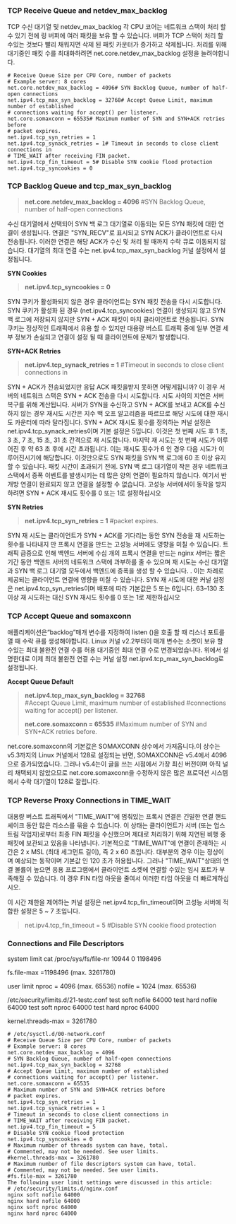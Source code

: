 ### **TCP Receive Queue and netdev_max_backlog**

TCP 수신 대기열 및 netdev_max_backlog 각 CPU 코어는 네트워크 스택이 처리 할 수 있기 전에 링 버퍼에 여러 패킷을 보유 할 수 있습니다. 버퍼가 TCP 스택이 처리 할 수있는 것보다 빨리 채워지면 삭제 된 패킷 카운터가 증가하고 삭제됩니다. 처리를 위해 대기중인 패킷 수를 최대화하려면 net.core.netdev_max_backlog 설정을 늘려야합니다.



```
# Receive Queue Size per CPU Core, number of packets
# Example server: 8 cores
net.core.netdev_max_backlog = 4096# SYN Backlog Queue, number of half-open connections
net.ipv4.tcp_max_syn_backlog = 32768# Accept Queue Limit, maximum number of established
# connections waiting for accept() per listener.
net.core.somaxconn = 65535# Maximum number of SYN and SYN+ACK retries before
# packet expires.
net.ipv4.tcp_syn_retries = 1
net.ipv4.tcp_synack_retries = 1# Timeout in seconds to close client connections in
# TIME_WAIT after receiving FIN packet.
net.ipv4.tcp_fin_timeout = 5# Disable SYN cookie flood protection
net.ipv4.tcp_syncookies = 0
```

### **TCP Backlog Queue and tcp_max_syn_backlog**

> **net.core.netdev_max_backlog = 4096**
> #SYN Backlog Queue, number of half-open connections

수신 대기열에서 선택되어 SYN 백 로그 대기열로 이동되는 모든 SYN 패킷에 대한 연결이 생성됩니다. 연결은 "SYN_RECV"로 표시되고 SYN ACK가 클라이언트로 다시 전송됩니다. 이러한 연결은 해당 ACK가 수신 및 처리 될 때까지 수락 큐로 이동되지 않습니다. 대기열의 최대 연결 수는 net.ipv4.tcp_max_syn_backlog 커널 설정에서 설정됩니다.



**SYN Cookies**

> **net.ipv4.tcp_syncookies = 0**

SYN 쿠키가 활성화되지 않은 경우 클라이언트는 SYN 패킷 전송을 다시 시도합니다. SYN 쿠키가 활성화 된 경우 (net.ipv4.tcp_syncookies) 연결이 생성되지 않고 SYN 백 로그에 저장되지 않지만 SYN + ACK 패킷이 마치 클라이언트로 전송됩니다. SYN 쿠키는 정상적인 트래픽에서 유용 할 수 있지만 대용량 버스트 트래픽 중에 일부 연결 세부 정보가 손실되고 연결이 설정 될 때 클라이언트에 문제가 발생합니다. 



**SYN+ACK Retries**
> **net.ipv4.tcp_synack_retries = 1**
> #Timeout in seconds to close client connections in

SYN + ACK가 전송되었지만 응답 ACK 패킷을받지 못하면 어떻게됩니까? 이 경우 서버의 네트워크 스택은 SYN + ACK 전송을 다시 시도합니다. 시도 사이의 지연은 서버 복구를 위해 계산됩니다. 서버가 SYN을 수신하고 SYN + ACK를 보내고 ACK를 수신하지 않는 경우 재시도 시간은 지수 백 오프 알고리즘을 따르므로 해당 시도에 대한 재시도 카운터에 따라 달라집니다. SYN + ACK 재시도 횟수를 정의하는 커널 설정은 net.ipv4.tcp_synack_retries이며 기본 설정은 5입니다. 이것은 첫 번째 시도 후 1 초, 3 초, 7 초, 15 초, 31 초 간격으로 재 시도합니다. 마지막 재 시도는 첫 번째 시도가 이루어진 후 약 63 초 후에 시간 초과됩니다. 이는 재시도 횟수가 6 인 경우 다음 시도가 이루어진시기에 해당합니다. 이것만으로도 SYN 패킷을 SYN 백 로그에 60 초 이상 유지할 수 있습니다. 패킷 시간이 초과되기 전에. SYN 백 로그 대기열이 작은 경우 네트워크 스택에서 증폭 이벤트를 발생시키는 데 많은 양의 연결이 필요하지 않습니다. 여기서 반 개방 연결이 완료되지 않고 연결을 설정할 수 없습니다. 고성능 서버에서이 동작을 방지하려면 SYN + ACK 재시도 횟수를 0 또는 1로 설정하십시오



**SYN Retries**

> **net.ipv4.tcp_syn_retries = 1** 
> #packet expires.

SYN 재 시도는 클라이언트가 SYN + ACK를 기다리는 동안 SYN 전송을 재 시도하는 횟수를 나타내지 만 프록시 연결을 만드는 고성능 서버에도 영향을 미칠 수 있습니다. 트래픽 급증으로 인해 백엔드 서버에 수십 개의 프록시 연결을 만드는 nginx 서버는 짧은 기간 동안 백엔드 서버의 네트워크 스택에 과부하를 줄 수 있으며 재 시도는 수신 대기열과 SYN 백 로그 대기열 모두에서 백엔드에 증폭을 생성 할 수 있습니다. . 이는 차례로 제공되는 클라이언트 연결에 영향을 미칠 수 있습니다. SYN 재 시도에 대한 커널 설정은 net.ipv4.tcp_syn_retries이며 배포에 따라 기본값은 5 또는 6입니다. 63–130 초 이상 재 시도하는 대신 SYN 재시도 횟수를 0 또는 1로 제한하십시오

### **TCP Accept Queue and somaxconn**

애플리케이션은“backlog”매개 변수를 지정하여 listen ()을 호출 할 때 리스너 포트를 열 때 수락 큐를 생성해야합니다. Linux 커널 v2.2부터이 매개 변수는 소켓이 보유 할 수있는 최대 불완전 연결 수를 허용 대기중인 최대 연결 수로 변경되었습니다. 위에서 설명한대로 이제 최대 불완전 연결 수는 커널 설정 net.ipv4.tcp_max_syn_backlog로 설정됩니다.

**Accept Queue Default**

> **net.ipv4.tcp_max_syn_backlog = 32768**	
> #Accept Queue Limit, maximum number of established
> #connections waiting for accept() per listener.
>
> **net.core.somaxconn = 65535**
> #Maximum number of SYN and SYN+ACK retries before.

net.core.somaxconn의 기본값은 SOMAXCONN 상수에서 가져옵니다.이 상수는 v5.3까지의 Linux 커널에서 128로 설정되는 반면, SOMAXCONN은 v5.4에서 4096으로 증가되었습니다. 그러나 v5.4는이 글을 쓰는 시점에서 가장 최신 버전이며 아직 널리 채택되지 않았으므로 net.core.somaxconn을 수정하지 않은 많은 프로덕션 시스템에서 수락 대기열이 128로 잘립니다.



### TCP Reverse Proxy Connections in TIME_WAIT

대용량 버스트 트래픽에서 "TIME_WAIT"에 멈춰있는 프록시 연결은 긴밀한 연결 핸드 셰이크 동안 많은 리소스를 묶을 수 있습니다. 이 상태는 클라이언트가 서버 (또는 업스트림 작업자)로부터 최종 FIN 패킷을 수신했으며 제대로 처리하기 위해 지연된 비행 중 패킷에 보관되고 있음을 나타냅니다. 기본적으로 "TIME_WAIT"에 연결이 존재하는 시간은 2 x MSL (최대 세그먼트 길이), 즉 2 x 60 초입니다. 대부분의 경우 이는 정상이며 예상되는 동작이며 기본값 인 120 초가 허용됩니다. 그러나 "TIME_WAIT"상태의 연결 볼륨이 높으면 응용 프로그램에서 클라이언트 소켓에 연결할 수있는 임시 포트가 부족해질 수 있습니다. 이 경우 FIN 타임 아웃을 줄여서 이러한 타임 아웃을 더 빠르게하십시오.

이 시간 제한을 제어하는 커널 설정은 net.ipv4.tcp_fin_timeout이며 고성능 서버에 적합한 설정은 5 ~ 7 초입니다.

> net.ipv4.tcp_fin_timeout = 5
> #Disable SYN cookie flood protection



### Connections and File Descriptors
system limit 
cat /proc/sys/fs/file-nr
10944   0       1198496

fs.file-max =1198496  (max.  3261780)

user limit 
nproc = 4096  (max. 65536)
nofile = 1024  (max. 65536)

/etc/security/limits.d/21-testc.conf
test soft nofile 64000
test hard nofile 64000
test soft nproc 64000
test hard nproc 64000


kernel.threads-max = 3261780

```
# /etc/sysctl.d/00-network.conf
# Receive Queue Size per CPU Core, number of packets
# Example server: 8 cores
net.core.netdev_max_backlog = 4096
# SYN Backlog Queue, number of half-open connections
net.ipv4.tcp_max_syn_backlog = 32768
# Accept Queue Limit, maximum number of established
# connections waiting for accept() per listener.
net.core.somaxconn = 65535
# Maximum number of SYN and SYN+ACK retries before
# packet expires.
net.ipv4.tcp_syn_retries = 1
net.ipv4.tcp_synack_retries = 1
# Timeout in seconds to close client connections in
# TIME_WAIT after receiving FIN packet.
net.ipv4.tcp_fin_timeout = 5
# Disable SYN cookie flood protection
net.ipv4.tcp_syncookies = 0
# Maximum number of threads system can have, total.
# Commented, may not be needed. See user limits.
#kernel.threads-max = 3261780
# Maximum number of file descriptors system can have, total.
# Commented, may not be needed. See user limits.
#fs.file-max = 3261780
The following user limit settings were discussed in this article:
# /etc/security/limits.d/nginx.conf
nginx soft nofile 64000
nginx hard nofile 64000
nginx soft nproc 64000
nginx hard nproc 64000
```

